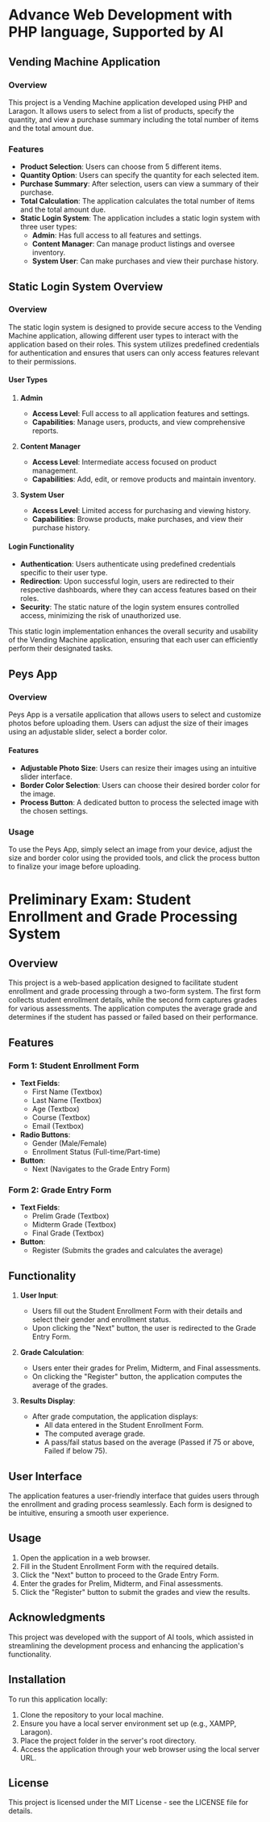 # Advance Web Development with PHP language, Supported by AI 

## Vending Machine Application

### Overview
This project is a Vending Machine application developed using PHP and Laragon. It allows users to select from a list of products, specify the quantity, and view a purchase summary including the total number of items and the total amount due.

### Features

- **Product Selection**: Users can choose from 5 different items.
- **Quantity Option**: Users can specify the quantity for each selected item.
- **Purchase Summary**: After selection, users can view a summary of their purchase.
- **Total Calculation**: The application calculates the total number of items and the total amount due.
- **Static Login System**: The application includes a static login system with three user types:
  - **Admin**: Has full access to all features and settings.
  - **Content Manager**: Can manage product listings and oversee inventory.
  - **System User**: Can make purchases and view their purchase history.

## Static Login System Overview

### Overview
The static login system is designed to provide secure access to the Vending Machine application, allowing different user types to interact with the application based on their roles. This system utilizes predefined credentials for authentication and ensures that users can only access features relevant to their permissions.

#### User Types
1. **Admin**
   - **Access Level**: Full access to all application features and settings.
   - **Capabilities**: Manage users, products, and view comprehensive reports.

2. **Content Manager**
   - **Access Level**: Intermediate access focused on product management.
   - **Capabilities**: Add, edit, or remove products and maintain inventory.

3. **System User**
   - **Access Level**: Limited access for purchasing and viewing history.
   - **Capabilities**: Browse products, make purchases, and view their purchase history.

#### Login Functionality
- **Authentication**: Users authenticate using predefined credentials specific to their user type.
- **Redirection**: Upon successful login, users are redirected to their respective dashboards, where they can access features based on their roles.
- **Security**: The static nature of the login system ensures controlled access, minimizing the risk of unauthorized use.

This static login implementation enhances the overall security and usability of the Vending Machine application, ensuring that each user can efficiently perform their designated tasks.


## Peys App

### Overview
Peys App is a versatile application that allows users to select and customize photos before uploading them. Users can adjust the size of their images using an adjustable slider, select a border color.
#### Features

- **Adjustable Photo Size**: Users can resize their images using an intuitive slider interface.
- **Border Color Selection**: Users can choose their desired border color for the image.
- **Process Button**: A dedicated button to process the selected image with the chosen settings.

### Usage
To use the Peys App, simply select an image from your device, adjust the size and border color using the provided tools, and click the process button to finalize your image before uploading.

# Preliminary Exam: Student Enrollment and Grade Processing System

## Overview
This project is a web-based application designed to facilitate student enrollment and grade processing through a two-form system. The first form collects student enrollment details, while the second form captures grades for various assessments. The application computes the average grade and determines if the student has passed or failed based on their performance.

## Features

### Form 1: Student Enrollment Form
- **Text Fields**: 
  - First Name (Textbox)
  - Last Name (Textbox)
  - Age (Textbox)
  - Course (Textbox)
  - Email (Textbox)
- **Radio Buttons**: 
  - Gender (Male/Female)
  - Enrollment Status (Full-time/Part-time)
- **Button**: 
  - Next (Navigates to the Grade Entry Form)

### Form 2: Grade Entry Form
- **Text Fields**:
  - Prelim Grade (Textbox)
  - Midterm Grade (Textbox)
  - Final Grade (Textbox)
- **Button**: 
  - Register (Submits the grades and calculates the average)

## Functionality
1. **User  Input**: 
   - Users fill out the Student Enrollment Form with their details and select their gender and enrollment status.
   - Upon clicking the "Next" button, the user is redirected to the Grade Entry Form.
   
2. **Grade Calculation**:
   - Users enter their grades for Prelim, Midterm, and Final assessments.
   - On clicking the "Register" button, the application computes the average of the grades.

3. **Results Display**:
   - After grade computation, the application displays:
     - All data entered in the Student Enrollment Form.
     - The computed average grade.
     - A pass/fail status based on the average (Passed if 75 or above, Failed if below 75).

## User Interface
The application features a user-friendly interface that guides users through the enrollment and grading process seamlessly. Each form is designed to be intuitive, ensuring a smooth user experience.

## Usage
1. Open the application in a web browser.
2. Fill in the Student Enrollment Form with the required details.
3. Click the "Next" button to proceed to the Grade Entry Form.
4. Enter the grades for Prelim, Midterm, and Final assessments.
5. Click the "Register" button to submit the grades and view the results.

## Acknowledgments
This project was developed with the support of AI tools, which assisted in streamlining the development process and enhancing the application's functionality.

## Installation
To run this application locally:
1. Clone the repository to your local machine.
2. Ensure you have a local server environment set up (e.g., XAMPP, Laragon).
3. Place the project folder in the server's root directory.
4. Access the application through your web browser using the local server URL.

## License
This project is licensed under the MIT License - see the LICENSE file for details.
